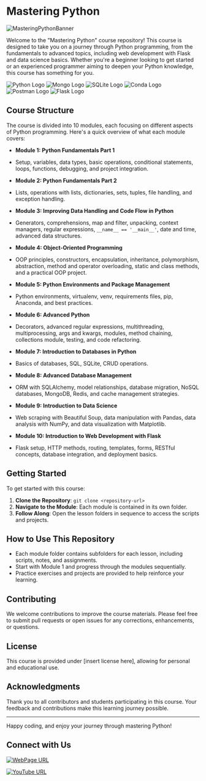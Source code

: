 # Mastering Python

![MasteringPythonBanner](https://github.com/dreamcode-academy/mastering-python/assets/61909582/2cc2efda-832c-426d-9314-c71a23c3d5a9)

Welcome to the "Mastering Python" course repository! This course is designed to take you on a journey through Python programming, from the fundamentals to advanced topics, including web development with Flask and data science basics. Whether you're a beginner looking to get started or an experienced programmer aiming to deepen your Python knowledge, this course has something for you.

![Python Logo](https://img.shields.io/badge/Python-FFD43B?style=for-the-badge&logo=python&logoColor=blue) ![Mongo Logo](https://img.shields.io/badge/MongoDB-4EA94B?style=for-the-badge&logo=mongodb&logoColor=white) ![SQLite Logo](https://img.shields.io/badge/Sqlite-003B57?style=for-the-badge&logo=sqlite&logoColor=white) ![Conda Logo](https://img.shields.io/badge/conda-342B029.svg?&style=for-the-badge&logo=anaconda&logoColor=white) ![Postman Logo](https://img.shields.io/badge/Postman-FF6C37?style=for-the-badge&logo=Postman&logoColor=white) ![Flask Logo](https://img.shields.io/badge/Flask-000000?style=for-the-badge&logo=flask&logoColor=white)

## Course Structure

The course is divided into  10 modules, each focusing on different aspects of Python programming. Here's a quick overview of what each module covers:

- **Module 1: Python Fundamentals Part 1**
 - Setup, variables, data types, basic operations, conditional statements, loops, functions, debugging, and project integration.

- **Module 2: Python Fundamentals Part 2**
 - Lists, operations with lists, dictionaries, sets, tuples, file handling, and exception handling.

- **Module 3: Improving Data Handling and Code Flow in Python**
 - Generators, comprehensions, map and filter, unpacking, context managers, regular expressions, `__name__ == '__main__'`, date and time, advanced data structures.

- **Module 4: Object-Oriented Programming**
 - OOP principles, constructors, encapsulation, inheritance, polymorphism, abstraction, method and operator overloading, static and class methods, and a practical OOP project.

- **Module 5: Python Environments and Package Management**
 - Python environments, virtualenv, venv, requirements files, pip, Anaconda, and best practices.

- **Module 6: Advanced Python**
 - Decorators, advanced regular expressions, multithreading, multiprocessing, args and kwargs, modules, method chaining, collections module, testing, and code refactoring.

- **Module 7: Introduction to Databases in Python**
 - Basics of databases, SQL, SQLite, CRUD operations.

- **Module 8: Advanced Database Management**
 - ORM with SQLAlchemy, model relationships, database migration, NoSQL databases, MongoDB, Redis, and cache management strategies.

- **Module 9: Introduction to Data Science**
 - Web scraping with Beautiful Soup, data manipulation with Pandas, data analysis with NumPy, and data visualization with Matplotlib.

- **Module 10: Introduction to Web Development with Flask**
 - Flask setup, HTTP methods, routing, templates, forms, RESTful concepts, database integration, and deployment basics.


## Getting Started

To get started with this course:

1. **Clone the Repository**: `git clone <repository-url>`
2. **Navigate to the Module**: Each module is contained in its own folder.
3. **Follow Along**: Open the lesson folders in sequence to access the scripts and projects.


## How to Use This Repository

- Each module folder contains subfolders for each lesson, including scripts, notes, and assignments.
- Start with Module  1 and progress through the modules sequentially.
- Practice exercises and projects are provided to help reinforce your learning.

## Contributing

We welcome contributions to improve the course materials. Please feel free to submit pull requests or open issues for any corrections, enhancements, or questions.

## License

This course is provided under [insert license here], allowing for personal and educational use.

## Acknowledgments

Thank you to all contributors and students participating in this course. Your feedback and contributions make this learning journey possible.

---

Happy coding, and enjoy your journey through mastering Python!


## Connect with Us

[![WebPage URL](https://uploads-ssl.webflow.com/5e68fbd416b15abbebfc4b33/5f5fd942475eb561b033574e_Logo.svg)](https://www.dreamcode.io/) 

[![YouTube URL](https://img.icons8.com/color/48/000000/youtube-play.png)](https://youtube.com/your-youtube-channel)



